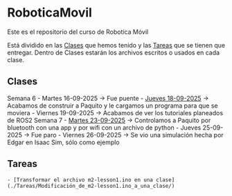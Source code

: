 # RoboticaMovil
Este es el repositorio del curso de Robotica Móvil

Está dividido en las [Clases](#Clases) que hemos tenido y las [Tareas](#Tareas) que se tienen que entregar. Dentro de Clases estarán los archivos escritos o usados en cada clase.

## Clases
  Semana 6
    - Martes 16-09-2025  ->  Fue puente
    - [Jueves 18-09-2025](./Clases/Semana6/Jueves_18-09-2025/)  ->  Acabamos de construir a Paquito y le cargamos un programa para que se moviera
    - Viernes 19-09-2025  ->  Acabamos de ver los tutoriales planeados de ROS2
  Semana 7
    - [Martes 23-09-2025](./Clases/Semana7/Martes_23-09-2025/)  ->  Controlamos a Paquito por bluetooth con una app y por wifi con un archivo de python
    - Jueves 25-09-2025  ->  Fue paro
    - Viernes 26-09-2025  ->  Se vio una simulación hecha por Edgar en Isaac Sim, sólo como ejemplo

## Tareas
    - [Transformar el archivo m2-lesson1.ino en una clase](./Tareas/Modificación_de_m2-lesson1.ino_a_una_clase/)
